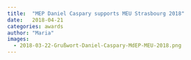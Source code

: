 ```yaml
---
title:  "MEP Daniel Caspary supports MEU Strasbourg 2018"
date:   2018-04-21
categories: awards
author: "Maria"
images:
  - 2018-03-22-Grußwort-Daniel-Caspary-MdEP-MEU-2018.png
---
```


